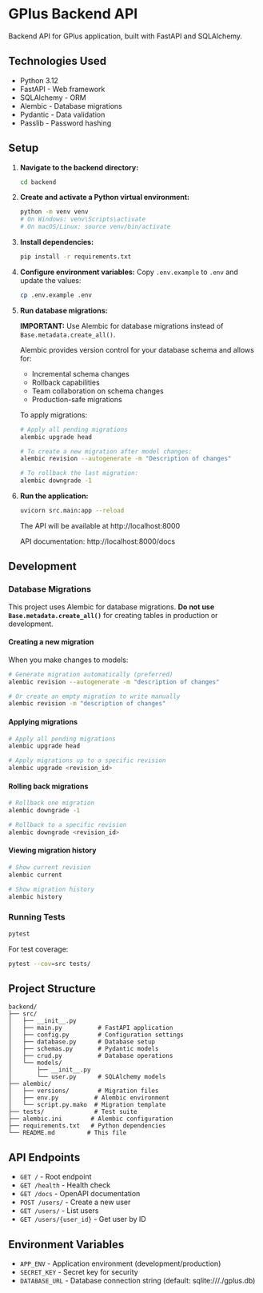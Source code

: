 # GPlus Backend API

Backend API for GPlus application, built with FastAPI and SQLAlchemy.

## Technologies Used

* Python 3.12
* FastAPI - Web framework
* SQLAlchemy - ORM
* Alembic - Database migrations
* Pydantic - Data validation
* Passlib - Password hashing

## Setup

1. **Navigate to the backend directory:**
   ```bash
   cd backend
   ```

2. **Create and activate a Python virtual environment:**
   ```bash
   python -m venv venv
   # On Windows: venv\Scripts\activate
   # On macOS/Linux: source venv/bin/activate
   ```

3. **Install dependencies:**
   ```bash
   pip install -r requirements.txt
   ```

4. **Configure environment variables:**
   Copy `.env.example` to `.env` and update the values:
   ```bash
   cp .env.example .env
   ```

5. **Run database migrations:**
   
   **IMPORTANT:** Use Alembic for database migrations instead of `Base.metadata.create_all()`.
   
   Alembic provides version control for your database schema and allows for:
   - Incremental schema changes
   - Rollback capabilities
   - Team collaboration on schema changes
   - Production-safe migrations
   
   To apply migrations:
   ```bash
   # Apply all pending migrations
   alembic upgrade head
   
   # To create a new migration after model changes:
   alembic revision --autogenerate -m "Description of changes"
   
   # To rollback the last migration:
   alembic downgrade -1
   ```

6. **Run the application:**
   ```bash
   uvicorn src.main:app --reload
   ```

   The API will be available at http://localhost:8000
   
   API documentation: http://localhost:8000/docs

## Development

### Database Migrations

This project uses Alembic for database migrations. **Do not use `Base.metadata.create_all()`** for creating tables in production or development.

#### Creating a new migration

When you make changes to models:

```bash
# Generate migration automatically (preferred)
alembic revision --autogenerate -m "description of changes"

# Or create an empty migration to write manually
alembic revision -m "description of changes"
```

#### Applying migrations

```bash
# Apply all pending migrations
alembic upgrade head

# Apply migrations up to a specific revision
alembic upgrade <revision_id>
```

#### Rolling back migrations

```bash
# Rollback one migration
alembic downgrade -1

# Rollback to a specific revision
alembic downgrade <revision_id>
```

#### Viewing migration history

```bash
# Show current revision
alembic current

# Show migration history
alembic history
```

### Running Tests

```bash
pytest
```

For test coverage:
```bash
pytest --cov=src tests/
```

## Project Structure

```
backend/
├── src/
│   ├── __init__.py
│   ├── main.py          # FastAPI application
│   ├── config.py        # Configuration settings
│   ├── database.py      # Database setup
│   ├── schemas.py       # Pydantic models
│   ├── crud.py          # Database operations
│   └── models/
│       ├── __init__.py
│       └── user.py      # SQLAlchemy models
├── alembic/
│   ├── versions/        # Migration files
│   ├── env.py          # Alembic environment
│   └── script.py.mako  # Migration template
├── tests/              # Test suite
├── alembic.ini        # Alembic configuration
├── requirements.txt   # Python dependencies
└── README.md         # This file
```

## API Endpoints

- `GET /` - Root endpoint
- `GET /health` - Health check
- `GET /docs` - OpenAPI documentation
- `POST /users/` - Create a new user
- `GET /users/` - List users
- `GET /users/{user_id}` - Get user by ID

## Environment Variables

- `APP_ENV` - Application environment (development/production)
- `SECRET_KEY` - Secret key for security
- `DATABASE_URL` - Database connection string (default: sqlite:///./gplus.db)
